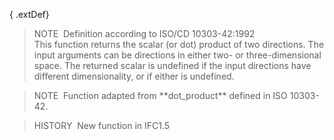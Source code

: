 { .extDef}
> NOTE&nbsp; Definition according to ISO/CD 10303-42:1992  
> This function returns the scalar (or dot) product of two directions. The input arguments can be directions in either two- or three-dimensional space. The returned scalar is undefined if the input directions have different dimensionality, or if either is undefined.

> NOTE&nbsp; Function adapted from \*\*dot_product\*\* defined in ISO 10303-42.

> HISTORY&nbsp; New function in IFC1.5
